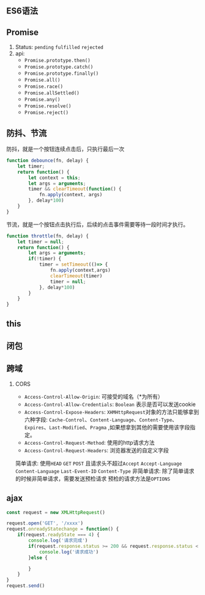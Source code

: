 ## ES6语法

## Promise
  1. Status: `pending` `fulfilled` `rejected`
  2. api:
       * `Promise.prototype.then()`
       * `Promise.prototype.catch()`
       * `Promise.prototype.finally()`
       * `Promise.all()`
       * `Promise.race()`
       * `Promise.allSettled()`
       * `Promise.any()`
       * `Promise.resolve()`
       * `Promise.reject()`

## 防抖、节流
防抖，就是一个按钮连续点击后，只执行最后一次
```js
function debounce(fn, delay) {
    let timer;
    return function() {
        let context = this;
        let args = arguments;
        timer && clearTimeout(function() {
            fn.apply(context, args)
        }, delay*100)
    }
}
```
节流，就是一个按钮点击执行后，后续的点击事件需要等待一段时间才执行。
```js
function throttle(fn, delay) {
    let timer = null;
    return function() {
        let args = arguments;
        if(!timer) {
            timer = setTimeout(()=> {
                fn.apply(context,args)
                clearTimeout(timer)
                timer = null;
            }, delay*100)
        }
    }
}
```
## this

## 闭包

## 跨域

1. CORS
   * `Access-Control-Allow-Origin`: 可接受的域名（*为所有）
   * `Access-Control-Allow-Credentials`: `Boolean` 表示是否可以发送cookie
   * `Access-Control-Expose-Headers`: `XHMHttpRequest`对象的方法只能够拿到六种字段: `Cache-Control`、`Content-Language`、`Content-Type`、`Expires`、`Last-Modified`、`Pragma` ,如果想拿到其他的需要使用该字段指定。
   * `Access-Control-Request-Method`: 使用的http请求方法
   * `Access-Control-Request-Headers`: 浏览器发送的自定义字段
   
   简单请求: 使用`HEAD` `GET` `POST` 且请求头不超过`Accept` `Accept-Language` `Content-Language` `Last-Event-ID` `Content-Type`
   非简单请求: 除了简单请求的时候非简单请求，需要发送预检请求 预检的请求方法是`OPTIONS`
   
## ajax
```js
const request = new XMLHttpRequest()

request.open('GET', '/xxxx')
request.onreadyStatechange = function() {
    if(request.readyState === 4) {
        console.log('请求完成')
        if(request.response.status >= 200 && request.response.status < 300) {
            console.log('请求成功')
        }else {

        }
    }
}
request.send()
```
